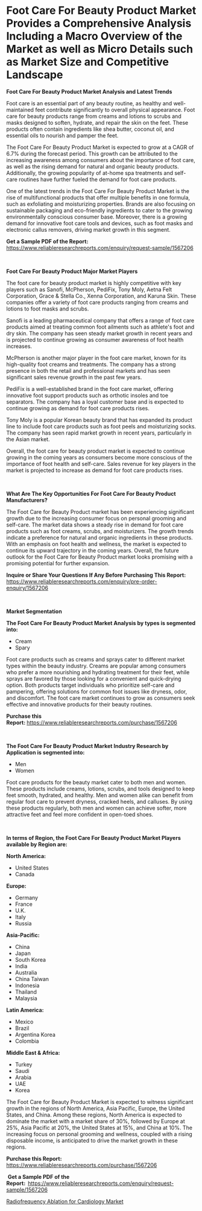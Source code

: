 <p><h1>Foot Care For Beauty Product Market Provides a Comprehensive Analysis Including a Macro Overview of the Market as well as Micro Details such as Market Size and Competitive Landscape</h1></p><p><strong>Foot Care For Beauty Product Market Analysis and Latest Trends</strong></p>
<p><p>Foot care is an essential part of any beauty routine, as healthy and well-maintained feet contribute significantly to overall physical appearance. Foot care for beauty products range from creams and lotions to scrubs and masks designed to soften, hydrate, and repair the skin on the feet. These products often contain ingredients like shea butter, coconut oil, and essential oils to nourish and pamper the feet.</p><p>The Foot Care For Beauty Product Market is expected to grow at a CAGR of 6.7% during the forecast period. This growth can be attributed to the increasing awareness among consumers about the importance of foot care, as well as the rising demand for natural and organic beauty products. Additionally, the growing popularity of at-home spa treatments and self-care routines have further fueled the demand for foot care products.</p><p>One of the latest trends in the Foot Care For Beauty Product Market is the rise of multifunctional products that offer multiple benefits in one formula, such as exfoliating and moisturizing properties. Brands are also focusing on sustainable packaging and eco-friendly ingredients to cater to the growing environmentally conscious consumer base. Moreover, there is a growing demand for innovative foot care tools and devices, such as foot masks and electronic callus removers, driving market growth in this segment.</p></p>
<p><strong>Get a Sample PDF of the Report:&nbsp;</strong> <a href="https://www.reliableresearchreports.com/enquiry/request-sample/1567206">https://www.reliableresearchreports.com/enquiry/request-sample/1567206</a></p>
<p>&nbsp;</p>
<p><strong>Foot Care For Beauty Product Major Market Players</strong></p>
<p><p>The foot care for beauty product market is highly competitive with key players such as Sanofi, McPherson, PediFix, Tony Moly, Aetna Felt Corporation, Grace & Stella Co., Xenna Corporation, and Karuna Skin. These companies offer a variety of foot care products ranging from creams and lotions to foot masks and scrubs.</p><p>Sanofi is a leading pharmaceutical company that offers a range of foot care products aimed at treating common foot ailments such as athlete's foot and dry skin. The company has seen steady market growth in recent years and is projected to continue growing as consumer awareness of foot health increases.</p><p>McPherson is another major player in the foot care market, known for its high-quality foot creams and treatments. The company has a strong presence in both the retail and professional markets and has seen significant sales revenue growth in the past few years.</p><p>PediFix is a well-established brand in the foot care market, offering innovative foot support products such as orthotic insoles and toe separators. The company has a loyal customer base and is expected to continue growing as demand for foot care products rises.</p><p>Tony Moly is a popular Korean beauty brand that has expanded its product line to include foot care products such as foot peels and moisturizing socks. The company has seen rapid market growth in recent years, particularly in the Asian market.</p><p>Overall, the foot care for beauty product market is expected to continue growing in the coming years as consumers become more conscious of the importance of foot health and self-care. Sales revenue for key players in the market is projected to increase as demand for foot care products rises.</p></p>
<p>&nbsp;</p>
<p><strong>What Are The Key Opportunities For Foot Care For Beauty Product Manufacturers?</strong></p>
<p><p>The Foot Care for Beauty Product market has been experiencing significant growth due to the increasing consumer focus on personal grooming and self-care. The market data shows a steady rise in demand for foot care products such as foot creams, scrubs, and moisturizers. The growth trends indicate a preference for natural and organic ingredients in these products. With an emphasis on foot health and wellness, the market is expected to continue its upward trajectory in the coming years. Overall, the future outlook for the Foot Care for Beauty Product market looks promising with a promising potential for further expansion.</p></p>
<p><strong>Inquire or Share Your Questions If Any Before Purchasing This Report:</strong> <a href="https://www.reliableresearchreports.com/enquiry/pre-order-enquiry/1567206">https://www.reliableresearchreports.com/enquiry/pre-order-enquiry/1567206</a></p>
<p>&nbsp;</p>
<p><strong>Market Segmentation</strong></p>
<p><strong>The Foot Care For Beauty Product Market Analysis by types is segmented into:</strong></p>
<p><ul><li>Cream</li><li>Spary</li></ul></p>
<p><p>Foot care products such as creams and sprays cater to different market types within the beauty industry. Creams are popular among consumers who prefer a more nourishing and hydrating treatment for their feet, while sprays are favored by those looking for a convenient and quick-drying option. Both products target individuals who prioritize self-care and pampering, offering solutions for common foot issues like dryness, odor, and discomfort. The foot care market continues to grow as consumers seek effective and innovative products for their beauty routines.</p></p>
<p><strong>Purchase this Report:&nbsp;</strong><a href="https://www.reliableresearchreports.com/purchase/1567206">https://www.reliableresearchreports.com/purchase/1567206</a></p>
<p>&nbsp;</p>
<p><strong>The Foot Care For Beauty Product Market Industry Research by Application is segmented into:</strong></p>
<p><ul><li>Men</li><li>Women</li></ul></p>
<p><p>Foot care products for the beauty market cater to both men and women. These products include creams, lotions, scrubs, and tools designed to keep feet smooth, hydrated, and healthy. Men and women alike can benefit from regular foot care to prevent dryness, cracked heels, and calluses. By using these products regularly, both men and women can achieve softer, more attractive feet and feel more confident in open-toed shoes.</p></p>
<p>&nbsp;</p>
<p><strong>In terms of Region, the Foot Care For Beauty Product Market Players available by Region are:</strong></p>
<p>
    <p> <strong> North America: </strong>
        <ul>
            <li>United States</li>
            <li>Canada</li>
        </ul>
        </p> 
    <p> <strong> Europe: </strong>
        <ul>
            <li>Germany</li>
            <li>France</li>
            <li>U.K.</li>
            <li>Italy</li>
            <li>Russia</li>
        </ul>
        </p> 
    <p> <strong> Asia-Pacific: </strong>
        <ul>
            <li>China</li>
            <li>Japan</li>
            <li>South Korea</li>
            <li>India</li>
            <li>Australia</li>
            <li>China Taiwan</li>
            <li>Indonesia</li>
            <li>Thailand</li>
            <li>Malaysia</li>
        </ul>
        </p> 
    <p> <strong> Latin America: </strong>
        <ul>
            <li>Mexico</li>
            <li>Brazil</li>
            <li>Argentina Korea</li>
            <li>Colombia</li>
        </ul>
        </p> 
    <p> <strong> Middle East & Africa: </strong>
        <ul>
            <li>Turkey</li>
            <li>Saudi</li>
            <li>Arabia</li>
            <li>UAE</li>
            <li>Korea</li>
        </ul>
    </p>
    </p>
<p><p>The Foot Care for Beauty Product Market is expected to witness significant growth in the regions of North America, Asia Pacific, Europe, the United States, and China. Among these regions, North America is expected to dominate the market with a market share of 30%, followed by Europe at 25%, Asia Pacific at 20%, the United States at 15%, and China at 10%. The increasing focus on personal grooming and wellness, coupled with a rising disposable income, is anticipated to drive the market growth in these regions.</p></p>
<p><strong>Purchase this Report: </strong><a href="https://www.reliableresearchreports.com/purchase/1567206">https://www.reliableresearchreports.com/purchase/1567206</a></p>
<p>&nbsp;<strong>Get a Sample PDF of the Report:&nbsp;&nbsp;</strong><a href="https://www.reliableresearchreports.com/enquiry/request-sample/1567206">https://www.reliableresearchreports.com/enquiry/request-sample/1567206</a></p>
<p><strong></strong></p>
<p><p><a href="https://github.com/edytherolanlouisejk1miz0wig/Market-Research-Report-List-1/blob/main/radiofrequency-ablation-for-cardiology-market.md">Radiofrequency Ablation for Cardiology Market</a></p></p>